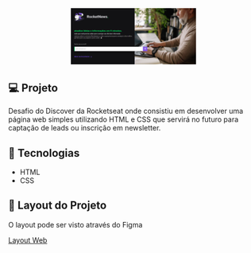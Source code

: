 <div align="center">
<img alt="Capa do projeto" src="assets/rocketnews.PNG" width="50%">
</div>

## 💻 Projeto

Desafio do Discover da Rocketseat onde consistiu em desenvolver uma página web simples utilizando HTML e CSS que servirá no futuro para captação de leads ou inscrição em newsletter.

## 🚀 Tecnologias

<ul>
  <li>HTML</li>
  <li>CSS</li>
</ul>

## 🔖 Layout do Projeto

O layout pode ser visto através do Figma

[Layout Web](https://www.figma.com/file/cXWelYowBwrYdp31GfWQmZ/DD-%2F-RocketNews-(Copy)?node-id=3%3A2&t=Ggq1hROdeeQU5Urk-0)
